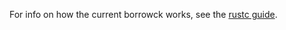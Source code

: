 For info on how the current borrowck works, see the [rustc guide].

[rustc guide]: https://rust-lang.github.io/rustc-dev-guide/borrow_check.html
